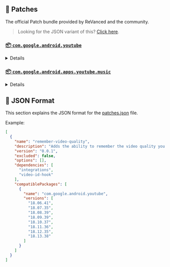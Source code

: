 ## 🧩 Patches

The official Patch bundle provided by ReVanced and the community.

> Looking for the JSON variant of this? [Click here](patches.json).

### [📦 `com.google.android.youtube`](https://play.google.com/store/apps/details?id=com.google.android.youtube)
<details>

| 💊 Patch | 📜 Description | 🏹 Target Version |
|:--------:|:--------------:|:-----------------:|
| `bypass-ambient-mode-restrictions` | Bypass ambient mode restrictions in battery saver mode. | 18.13.38 |
| `change-homepage` | Change home page to subscription feed. | 18.13.38 |
| `client-spoof` | Spoofs the YouTube client to prevent playback issues. | 18.13.38 |
| `custom-branding-icon-afn-blue` | Changes the YouTube launcher icon (Afn / Blue). | 18.13.38 |
| `custom-branding-icon-afn-red` | Changes the YouTube launcher icon (Afn / Red). | 18.13.38 |
| `custom-branding-icon-mmt` | Changes the YouTube launcher icon (MMT). | 18.13.38 |
| `custom-branding-icon-revancify` | Changes the YouTube launcher icon (Revancify). | 18.13.38 |
| `custom-branding-name` | Changes the YouTube launcher name to your choice (defaults to ReVanced Extended). | 18.13.38 |
| `custom-seekbar-color` | Change seekbar color. | 18.13.38 |
| `custom-video-speed` | Adds more video speed options. | 18.13.38 |
| `default-video-quality` | Adds ability to set default video quality settings. | 18.13.38 |
| `default-video-speed` | Adds ability to set default video speed settings. | 18.13.38 |
| `disable-haptic-feedback` | Disable haptic feedback when swiping. | 18.13.38 |
| `disable-landscape-mode` | Disable landscape mode when entering fullscreen. | 18.13.38 |
| `disable-quic-protocol` | Disable CronetEngine's QUIC protocol. | 18.13.38 |
| `disable-startup-shorts-player` | Disables playing YouTube Shorts when launching YouTube. | 18.13.38 |
| `enable-external-browser` | Open url outside the app in an external browser. | 18.13.38 |
| `enable-minimized-playback` | Enables minimized and background playback. | 18.13.38 |
| `enable-old-layout` | Spoof the YouTube client version to use the old layout. | 18.13.38 |
| `enable-old-quality-layout` | Enables the original quality flyout menu. | 18.13.38 |
| `enable-open-links-directly` | Skips over redirection URLs to external links. | 18.13.38 |
| `enable-seekbar-tapping` | Enables tap-to-seek on the seekbar of the video player. | 18.13.38 |
| `enable-tablet-miniplayer` | Enables the tablet mini player layout. | 18.13.38 |
| `enable-tablet-navigation-bar` | Enables the tablet navigation bar. | 18.13.38 |
| `enable-timestamps-speed` | Add the current video speed in brackets next to the current time. | 18.13.38 |
| `enable-wide-searchbar` | Replaces the search icon with a wide search bar. This will hide the YouTube logo when active. | 18.13.38 |
| `force-hide-player-button-background` | Force removes the background from the video player buttons. | 18.13.38 |
| `force-premium-heading` | Forces premium heading on the home screen. | 18.13.38 |
| `force-vp9-codec` | Forces the VP9 codec for videos. | 18.13.38 |
| `header-switch` | Add switch to change header. | 18.13.38 |
| `hide-account-menu` | Hide account menu elements. | 18.13.38 |
| `hide-auto-captions` | Hide captions from being automatically enabled. | 18.13.38 |
| `hide-auto-player-popup-panels` | Hide automatic popup panels (playlist or live chat) on video player. | 18.13.38 |
| `hide-autoplay-button` | Hides the autoplay button in the video player. | 18.13.38 |
| `hide-autoplay-preview` | Hides the autoplay preview container in the fullscreen. | 18.13.38 |
| `hide-button-container` | Adds the options to hide action buttons under a video. | 18.13.38 |
| `hide-captions-button` | Hides the captions button in the video player. | 18.13.38 |
| `hide-cast-button` | Hides the cast button in the video player. | 18.13.38 |
| `hide-category-bar` | Hide the category bar at the top of the feed and at the top of related videos. | 18.13.38 |
| `hide-channel-avatar-section` | Hides the channel avatar section of the subscription feed. | 18.13.38 |
| `hide-channel-watermark` | Hides creator's watermarks on videos. | 18.13.38 |
| `hide-collapse-button` | Hides the collapse button in the video player. | 18.13.38 |
| `hide-comment-component` | Adds options to hide comment component under a video. | 18.13.38 |
| `hide-create-button` | Hides the create button in the navigation bar. | 18.13.38 |
| `hide-crowdfunding-box` | Hides the crowdfunding box between the player and video description. | 18.13.38 |
| `hide-double-tap-overlay-filter` | Remove the double tap dark filter layer. | 18.13.38 |
| `hide-email-address` | Hides the email address(handle) in the account switcher. | 18.13.38 |
| `hide-endscreen-cards` | Hides the suggested video cards at the end of a video in fullscreen. | 18.13.38 |
| `hide-endscreen-overlay` | Hide endscreen overlay on swipe controls. | 18.13.38 |
| `hide-filmstrip-overlay` | Hide flimstrip overlay on swipe controls. | 18.13.38 |
| `hide-floating-microphone` | Hide the floating microphone button above the keyboard. | 18.13.38 |
| `hide-flyout-panel` | Adds options to hide player settings flyout panel. | 18.13.38 |
| `hide-fullscreen-buttoncontainer` | Hides the button containers in fullscreen. | 18.13.38 |
| `hide-fullscreen-panels` | Hides video description and comments panel in fullscreen view. | 18.13.38 |
| `hide-general-ads` | Removes general ads. | 18.13.38 |
| `hide-info-cards` | Hides info-cards in videos. | 18.13.38 |
| `hide-live-chat-button` | Hides the live chat button in the video player. | 18.13.38 |
| `hide-mix-playlists` | Removes mix playlists from home feed and video player. | 18.13.38 |
| `hide-music-button` | Hides the YouTube Music button in the video player. | 18.13.38 |
| `hide-pip-notification` | Disable pip notification when you first launch pip mode. | 18.13.38 |
| `hide-player-button-background` | Hide player button background. | 18.13.38 |
| `hide-player-overlay-filter` | Remove the dark filter layer from the player's background. | 18.13.38 |
| `hide-previous-next-button` | Hides the previous and next button in the player controller. | 18.13.38 |
| `hide-search-terms` | Hide trending searches and search history in the search bar. | 18.13.38 |
| `hide-seekbar` | Hides the seekbar. | 18.13.38 |
| `hide-shorts-button` | Hides the shorts button in the navigation bar. | 18.13.38 |
| `hide-shorts-component` | Hides other Shorts components. | 18.13.38 |
| `hide-shorts-navbar` | Hide navigation bar when playing shorts. | 18.13.38 |
| `hide-snackbar` | Hides the snackbar action popup. | 18.13.38 |
| `hide-stories` | Hides YouTube Stories shelf on the feed. | 18.13.38 |
| `hide-suggested-actions` | Hide the suggested actions bar inside the player. | 18.13.38 |
| `hide-time-stamp` | Hides the time counter above the seekbar. | 18.13.38 |
| `hide-tooltip-content` | Hides the tooltip box that appears on first install. | 18.13.38 |
| `hide-video-ads` | Removes ads in the video player. | 18.13.38 |
| `layout-switch` | Tricks the dpi to use some tablet/phone layouts. | 18.13.38 |
| `lift-vertical-video-restriction` | Lift 4K resolution restrictions on vertical video. | 18.13.38 |
| `materialyou` | Enables MaterialYou theme for Android 12+ | 18.13.38 |
| `microg-support` | Allows YouTube ReVanced to run without root and under a different package name with Vanced MicroG. | 18.13.38 |
| `optimize-resource` | Removes duplicate resources from YouTube. | 18.13.38 |
| `overlay-buttons` | Add overlay buttons for ReVanced Extended. | 18.13.38 |
| `patch-options` | Create an options.toml file. | all |
| `protobuf-spoof` | Spoofs the protobuf to prevent playback issues. | 18.13.38 |
| `return-youtube-dislike` | Shows the dislike count of videos using the Return YouTube Dislike API. | 18.13.38 |
| `settings` | Applies mandatory patches to implement ReVanced settings into the application. | 18.13.38 |
| `sponsorblock` | Integrates SponsorBlock which allows skipping video segments such as sponsored content. | 18.13.38 |
| `swipe-controls` | Adds volume and brightness swipe controls. | 18.13.38 |
| `switch-create-notification` | Switching the create button and notification button. | 18.13.38 |
| `theme` | Applies a custom theme (default: amoled). | 18.13.38 |
| `translations` | Add Crowdin translations for YouTube. | 18.13.38 |
</details>

### [📦 `com.google.android.apps.youtube.music`](https://play.google.com/store/apps/details?id=com.google.android.apps.youtube.music)
<details>

| 💊 Patch | 📜 Description | 🏹 Target Version |
|:--------:|:--------------:|:-----------------:|
| `background-play` | Enables playing music in the background. | all |
| `certificate-spoof` | Spoofs the YouTube Music certificate for Android Auto. | all |
| `client-spoof-music` | Spoofs the YouTube Music client. | all |
| `custom-branding-music-afn-blue` | Changes the YouTube Music launcher icon (Afn / Blue). | all |
| `custom-branding-music-afn-red` | Changes the YouTube Music launcher icon (Afn / Red). | all |
| `custom-branding-music-mmt` | Changes the YouTube Music launcher icon to your choice (MMT). | all |
| `custom-branding-music-revancify` | Changes the YouTube Music launcher icon to your choice (Revancify). | all |
| `disable-auto-captions` | Disable forced captions from automatically enabling in video player. | all |
| `enable-black-navbar` | Sets the navigation bar color to black. | all |
| `enable-color-match-player` | Matches the fullscreen player color with the minimized one. | all |
| `enable-compact-dialog` | Enable compact dialog on phone. | all |
| `enable-force-minimized-player` | Permanently keep player minimized even if another track is played. | all |
| `enable-force-shuffle` | Enable force shuffle even if another track is played. | all |
| `enable-opus-codec` | Enable opus codec when playing audio. | all |
| `enable-tablet-mode` | Enable landscape mode on phone. | all |
| `enable-zen-mode` | Adds a grey tint to the video player to reduce eye strain. | all |
| `exclusive-audio-playback` | Enables the option to play music without video. | all |
| `hide-compact-header` | Hides the music category bar at the top of the homepage. | all |
| `hide-get-premium` | Removes all "Get Premium" evidences from the avatar menu. | all |
| `hide-music-ads` | Removes ads in the music player. | all |
| `hide-music-cast-button` | Hides the cast button in the video player and header. | all |
| `hide-new-playlist` | Hide the New Playlist button in the Library tab. | all |
| `hide-playlist-card` | Hides the playlist card from homepage. | all |
| `hide-taste-builder` | Removes the "Tell us which artists you like" card from the home screen. | all |
| `hide-upgrade-button` | Removes the upgrade tab from the pivot bar. | all |
| `minimized-playback-music` | Enables minimized playback on Kids music. | all |
| `music-microg-support` | Allows YouTube Music ReVanced to run without root and under a different package name. | all |
| `music-settings` | Adds settings for ReVanced to YouTube Music. | all |
| `optimize-resource-music` | Remove unnecessary resources. | all |
| `patch-options` | Create an options.toml file. | all |
| `spoof-version` | Spoof the YouTube Music client version. | all |
| `translations-music` | Add Crowdin translations for YouTube Music. | all |
</details>




## 📝 JSON Format

This section explains the JSON format for the [patches.json](patches.json) file.

Example:

```json
[
  {
    "name": "remember-video-quality",
    "description": "Adds the ability to remember the video quality you chose in the video quality flyout.",
    "version": "0.0.1",
    "excluded": false,
    "options": [],
    "dependencies": [
      "integrations",
      "video-id-hook"
    ],
    "compatiblePackages": [
      {
        "name": "com.google.android.youtube",
        "versions": [
          "18.06.41",
          "18.07.35",
          "18.08.39",
          "18.09.39",
          "18.10.37",
          "18.11.36",
          "18.12.35",
          "18.13.38"
        ]
      }
    ]
  }
]
```